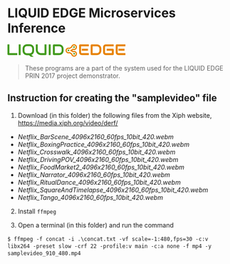 # LIQUID EDGE Microservices Inference

![LIQUID EDGE Logo](../doc/liquid_edge_logo28.png)

> These programs are a part of the system used for the LIQUID EDGE PRIN 2017 project demonstrator.

## Instruction for creating the "samplevideo" file
1. Download (in this folder) the following files from the Xiph website, https://media.xiph.org/video/derf/
* _Netflix_BarScene_4096x2160_60fps_10bit_420.webm_
* _Netflix_BoxingPractice_4096x2160_60fps_10bit_420.webm_
* _Netflix_Crosswalk_4096x2160_60fps_10bit_420.webm_
* _Netflix_DrivingPOV_4096x2160_60fps_10bit_420.webm_
* _Netflix_FoodMarket2_4096x2160_60fps_10bit_420.webm_
* _Netflix_Narrator_4096x2160_60fps_10bit_420.webm_
* _Netflix_RitualDance_4096x2160_60fps_10bit_420.webm_
* _Netflix_SquareAndTimelapse_4096x2160_60fps_10bit_420.webm_
* _Netflix_Tango_4096x2160_60fps_10bit_420.webm_

2. Install ```ffmpeg```

3. Open a terminal (in this folder) and run the command
```cli
$ ffmpeg -f concat -i .\concat.txt -vf scale=-1:480,fps=30 -c:v libx264 -preset slow -crf 22 -profile:v main -c:a none -f mp4 -y samplevideo_910_480.mp4
```